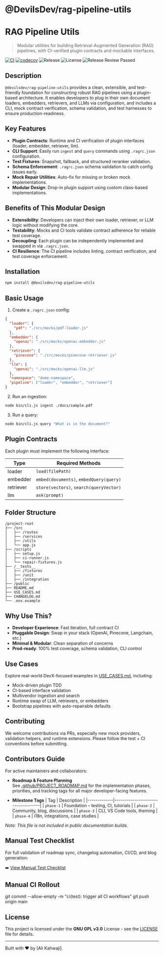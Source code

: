 # @DevilsDev/rag-pipeline-utils



# RAG Pipeline Utils

> Modular utilities for building Retrieval-Augmented Generation (RAG) pipelines, with CI-verified plugin contracts and mockable interfaces.

[![CI](https://github.com/DevilsDev/rag-pipeline-utils/actions/workflows/ci.yml/badge.svg)](https://github.com/DevilsDev/rag-pipeline-utils/actions)
[![codecov](https://codecov.io/gh/DevilsDev/rag-pipeline-utils/branch/main/graph/badge.svg)](https://codecov.io/gh/DevilsDev/rag-pipeline-utils)
![Release](https://img.shields.io/github/v/release/DevilsDev/rag-pipeline-utils?label=release)
![License](https://img.shields.io/github/license/devilsdev/rag-pipeline-utils)
![Release Review Passed](https://github.com/DevilsDev/rag-pipeline-utils/actions/workflows/enforce-release-review.yml/badge.svg?branch=main)



## Description

`@devilsdev/rag-pipeline-utils` provides a clean, extensible, and test-friendly foundation for constructing robust RAG pipelines using a plugin-based architecture. It enables developers to plug in their own document loaders, embedders, retrievers, and LLMs via configuration, and includes a CLI, mock contract verification, schema validation, and test harnesses to ensure production-readiness.

## Key Features

- **Plugin Contracts**: Runtime and CI verification of plugin interfaces (loader, embedder, retriever, llm).
- **CLI Support**: Easily run `ingest` and `query` commands using `.ragrc.json` configuration.
- **Test Fixtures**: Snapshot, fallback, and structured reranker validation.
- **Schema Enforcement**: `.ragrc.json` schema validation to catch config issues early.
- **Mock Repair Utilities**: Auto-fix for missing or broken mock implementations.
- **Modular Design**: Drop-in plugin support using custom class-based implementations.

## Benefits of This Modular Design

- **Extensibility**: Developers can inject their own loader, retriever, or LLM logic without modifying the core.
- **Testability**: Mocks and CI tools validate contract adherence for reliable test coverage.
- **Decoupling**: Each plugin can be independently implemented and swapped in via `.ragrc.json`.
- **CI Resilience**: The CI pipeline includes linting, contract verification, and test coverage enforcement.

## Installation

```bash
npm install @devilsdev/rag-pipeline-utils
```

## Basic Usage

1. Create a `.ragrc.json` config:

```json
{
  "loader": {
    "pdf": "./src/mocks/pdf-loader.js"
  },
  "embedder": {
    "openai": "./src/mocks/openai-embedder.js"
  },
  "retriever": {
    "pinecone": "./src/mocks/pinecone-retriever.js"
  },
  "llm": {
    "openai": "./src/mocks/openai-llm.js"
  },
  "namespace": "demo-namespace",
  "pipeline": ["loader", "embedder", "retriever"]
}
```

2. Run an ingestion:

```bash
node bin/cli.js ingest ./docs/sample.pdf
```

3. Run a query:

```bash
node bin/cli.js query "What is in the document?"
```

## Plugin Contracts

Each plugin must implement the following interface:

| Type      | Required Methods                            |
| --------- | ------------------------------------------- |
| loader    | `load(filePath)`                          |
| embedder  | `embed(documents)`, `embedQuery(query)` |
| retriever | `store(vectors)`, `search(queryVector)` |
| llm       | `ask(prompt)`                             |

## Folder Structure

```text
/project-root
├── /src
│   ├── /routes
│   ├── /services
│   ├── /utils
│   └── app.js
├── /scripts
│   ├── setup.js
│   ├── ci-runner.js
│   └── repair-fixtures.js
├── /__tests__
│   ├── /fixtures
│   ├── /unit
│   ├── /integration
├── /public
├── README.md
├── USE_CASES.md
├── CHANGELOG.md
└── .env.example
```



## Why Use This?

- **Developer Experience**: Fast iteration, full contract CI
- **Pluggable Design**: Swap in your stack (OpenAI, Pinecone, Langchain, etc.)
- **Minimal & Modular**: Clean separation of concerns
- **Prod-ready**: 100% test coverage, schema validation, CLI control



## Use Cases

Explore real-world DevX-focused examples in [USE_CASES.md](./Use-Cases.md), including:

- Mock-driven plugin TDD
- CI-based interface validation
- Multivendor ingestion and search
- Runtime swap of LLM, retrievers, or embedders
- Bootstrap pipelines with auto-repairable defaults



## Contributing

We welcome contributions via PRs, especially new mock providers, validation helpers, and runtime extensions. Please follow the test + CI conventions before submitting.



## Contributors Guide

For active maintainers and collaborators:

- **Roadmap & Feature Planning**  
  See [.github/PROJECT_ROADMAP.md](.github/PROJECT_ROADMAP.md) for the implementation phases, priorities, and tracking tags for all major developer-facing features.

- **Milestone Tags**
  | Tag         | Description                        |
  |-------------|------------------------------------|
  | `phase-1`   | Foundation – testing, CI, tutorials |
  | `phase-2`   | Community, blog, discussions       |
  | `phase-3`   | CLI, VS Code tools, theming        |
  | `phase-4`   | i18n, integrations, case studies   |

_Note: This file is not included in public documentation builds._


## Manual Test Checklist

For full validation of roadmap sync, changelog automation, CI/CD, and blog generation:

➡️ [View Manual Test Checklist](scripts/manual-test-checklist.md)

## Manual CI Rollout

git commit --allow-empty -m "ci(test): trigger all CI workflows"
git push origin main


## License

This project is licensed under the **GNU GPL v3.0** License - see the [LICENSE](./LICENSE) file for details.

---

Built with ❤️ by [Ali Kahwaji].

